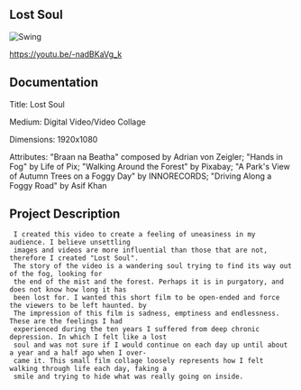 ## Lost Soul

![Swing](https://i.imgur.com/acuuJUi.jpg)

https://youtu.be/-nadBKaVg_k

## Documentation
Title: Lost Soul <enter>

Medium: Digital Video/Video Collage <enter>

Dimensions: 1920x1080 <enter>

Attributes: <enter>
"Braan na Beatha" composed by Adrian von Zeigler; <enter>
"Hands in Fog" by Life of Pix; <enter>
"Walking Around the Forest" by Pixabay; <enter>
"A Park's View of Autumn Trees on a Foggy Day" by INNORECORDS; <enter>
"Driving Along a Foggy Road" by Asif Khan <enter>
            
## Project Description

     I created this video to create a feeling of uneasiness in my audience. I believe unsettling
     images and videos are more influential than those that are not, therefore I created "Lost Soul".
     The story of the video is a wandering soul trying to find its way out of the fog, looking for
     the end of the mist and the forest. Perhaps it is in purgatory, and does not know how long it has
     been lost for. I wanted this short film to be open-ended and force the viewers to be left haunted. by
     The impression of this film is sadness, emptiness and endlessness. These are the feelings I had
     experienced during the ten years I suffered from deep chronic depression. In which I felt like a lost
     soul and was not sure if I would continue on each day up until about a year and a half ago when I over-
     came it. This small film collage loosely represents how I felt walking through life each day, faking a
     smile and trying to hide what was really going on inside.
